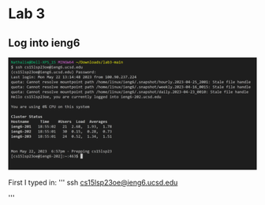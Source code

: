# Lab 3

## Log into ieng6
<img src="https://raw.githubusercontent.com/namaldonado/cse15l-lab-reports/main/Screenshot%202023-05-22%20185749.png"/>

First I typed in:
'''
ssh cs15lsp23oe@ieng6.ucsd.edu

'''
